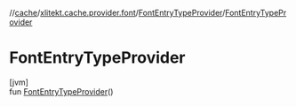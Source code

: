 //[cache](../../../index.md)/[xlitekt.cache.provider.font](../index.md)/[FontEntryTypeProvider](index.md)/[FontEntryTypeProvider](-font-entry-type-provider.md)

# FontEntryTypeProvider

[jvm]\
fun [FontEntryTypeProvider](-font-entry-type-provider.md)()
